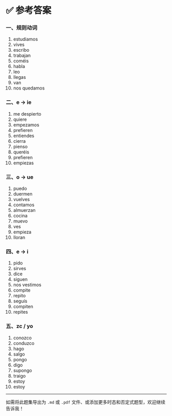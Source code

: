 # ✅ 参考答案

### 一、规则动词

1. estudiamos
2. vives
3. escribo
4. trabajan
5. coméis
6. habla
7. leo
8. llegas
9. van
10. nos quedamos

### 二、e → ie

1. me despierto
2. quiere
3. empezamos
4. prefieren
5. entiendes
6. cierra
7. pienso
8. queréis
9. prefieren
10. empiezas

### 三、o → ue

1. puedo
2. duermen
3. vuelves
4. contamos
5. almuerzan
6. cocina
7. muevo
8. ves
9. empieza
10. lloran

### 四、e → i

1. pido
2. sirves
3. dice
4. siguen
5. nos vestimos
6. compite
7. repito
8. seguís
9. compiten
10. repites

### 五、zc / yo

1. conozco
2. conduzco
3. hago
4. salgo
5. pongo
6. digo
7. supongo
8. traigo
9. estoy
10. estoy

------

如需将此题集导出为 `.md` 或 `.pdf` 文件、或添加更多时态和否定式题型，欢迎继续告诉我！